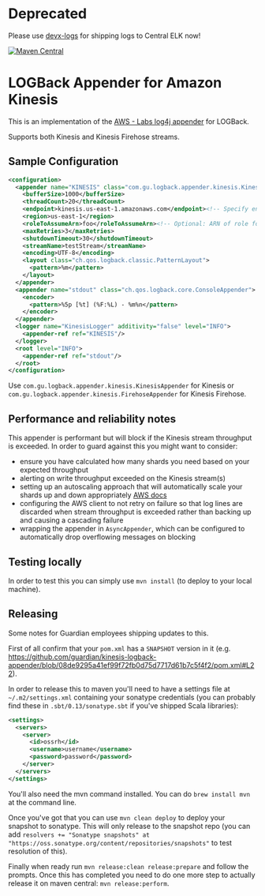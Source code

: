 # Deprecated

Please use [devx-logs](https://github.com/guardian/devx-logs/tree/main/ec2) for shipping logs to Central ELK now!

[![Maven Central](https://img.shields.io/maven-central/v/com.gu/kinesis-logback-appender.svg)](https://mvnrepository.com/artifact/com.gu/kinesis-logback-appender)

# LOGBack Appender for Amazon Kinesis

This is an implementation of the [AWS - Labs log4j appender](https://github.com/awslabs/kinesis-log4j-appender) for LOGBack.

Supports both Kinesis and Kinesis Firehose streams.

## Sample Configuration

```xml
<configuration>
  <appender name="KINESIS" class="com.gu.logback.appender.kinesis.KinesisAppender">
    <bufferSize>1000</bufferSize>
    <threadCount>20</threadCount>
    <endpoint>kinesis.us-east-1.amazonaws.com</endpoint><!-- Specify endpoint OR region -->
    <region>us-east-1</region>
    <roleToAssumeArn>foo</roleToAssumeArn><!-- Optional: ARN of role for cross account access -->
    <maxRetries>3</maxRetries>
    <shutdownTimeout>30</shutdownTimeout>
    <streamName>testStream</streamName>
    <encoding>UTF-8</encoding>
    <layout class="ch.qos.logback.classic.PatternLayout">
      <pattern>%m</pattern>
    </layout>
  </appender>
  <appender name="stdout" class="ch.qos.logback.core.ConsoleAppender">
    <encoder>
      <pattern>%5p [%t] (%F:%L) - %m%n</pattern>
    </encoder>
  </appender>
  <logger name="KinesisLogger" additivity="false" level="INFO">
    <appender-ref ref="KINESIS"/>
  </logger>
  <root level="INFO">
    <appender-ref ref="stdout"/>
  </root>
</configuration>
```

Use `com.gu.logback.appender.kinesis.KinesisAppender` for Kinesis or `com.gu.logback.appender.kinesis.FirehoseAppender` for Kinesis Firehose.

## Performance and reliability notes

This appender is performant but will block if the Kinesis stream throughput is exceeded. In order to guard against this you might want to consider:
  * ensure you have calculated how many shards you need based on your expected throughput 
  * alerting on write throughput exceeded on the Kinesis stream(s)
  * setting up an autoscaling approach that will automatically scale your shards up and down appropriately [AWS docs](https://aws.amazon.com/about-aws/whats-new/2016/11/amazon-kinesis-streams-scaling-and-shard-limit-monitoring-using-new-apis/)
  * configuring the AWS client to not retry on failure so that log lines are discarded when stream throughput is exceeded rather than backing up and causing a cascading failure
  * wrapping the appender in `AsyncAppender`, which can be configured to automatically drop overflowing messages on blocking

## Testing locally

In order to test this you can simply use `mvn install` (to deploy to your local machine).

## Releasing

Some notes for Guardian employees shipping updates to this.

First of all confirm that your `pom.xml` has a `SNAPSHOT` version in it (e.g. https://github.com/guardian/kinesis-logback-appender/blob/08de9295a41ef99f72fb0d75d7717d61b7c5f4f2/pom.xml#L22).
 
In order to release this to maven you'll need to have a settings file at `~/.m2/settings.xml` containing your sonatype credentials (you can probably find these in `.sbt/0.13/sonatype.sbt` if you've shipped Scala libraries):
```xml
<settings>
  <servers>
    <server>
      <id>ossrh</id>
      <username>username</username>
      <password>password</password>
    </server>
  </servers>
</settings>
```

You'll also need the mvn command installed.  You can do `brew install mvn` at the command line.

Once you've got that you can use `mvn clean deploy` to deploy your snapshot to sonatype. This will only release to the snapshot repo (you can add `resolvers += "Sonatype snapshots" at "https://oss.sonatype.org/content/repositories/snapshots"` to test resolution of this).

Finally when ready run `mvn release:clean release:prepare` and follow the prompts. Once this has completed you need to do one more step to actually release it on maven central: `mvn release:perform`.
